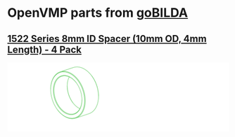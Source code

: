 # OpenVMP parts from [goBILDA](https://www.gobilda.com/)
## [1522 Series 8mm ID Spacer (10mm OD, 4mm Length) - 4 Pack](https://www.gobilda.com/1522-series-8mm-id-spacer-10mm-od-4mm-length-4-pack/)

[<img alt='1522 Series 8mm ID Spacer (10mm OD, 4mm Length) - 4 Pack' src='https://github.com/openvmp/openvmp-models/blob/main/generated_files/parts/gobilda/hardware-spacer-steel-8mm-4mm.png'/>](https://github.com/openvmp/openvmp-models/blob/main/generated_files/parts/gobilda/hardware-spacer-steel-8mm-4mm.stl)

